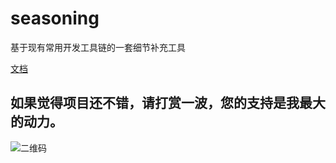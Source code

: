 # seasoning

基于现有常用开发工具链的一套细节补充工具

[文档](https://dyb881.github.io/seasoning)

## 如果觉得项目还不错，请打赏一波，您的支持是我最大的动力。

![二维码](https://files.bittyshow.top/pay.png)
